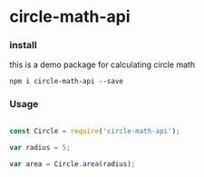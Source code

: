 # circle-math-api

### install
this is a demo package for calculating circle math

```
npm i circle-math-api --save
```

### Usage

```javascript

const Circle = require('circle-math-api');

var radius = 5;

var area = Circle.area(radius);

```

